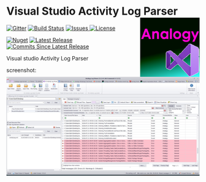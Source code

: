 # Visual Studio Activity Log Parser   <img src="./Assets/AnalogyVS.png" align="right" width="155px" height="155px">

<p align="center">

[![Gitter](https://badges.gitter.im/Analogy-LogViewer/community.svg)](https://gitter.im/Analogy-LogViewer/community?utm_source=badge&utm_medium=badge&utm_campaign=pr-badge) [![Build Status](https://dev.azure.com/Analogy-LogViewer/Analogy%20Log%20Viewer/_apis/build/status/Analogy-LogViewer.Analogy.LogViewer.VisualStudioLogParser?branchName=master)](https://dev.azure.com/Analogy-LogViewer/Analogy%20Log%20Viewer/_build/latest?definitionId=33&branchName=master)
 <a href="https://github.com/Analogy-LogViewer/Analogy.LogViewer.VisualStudioLogParser/issues">
    <img src="https://img.shields.io/github/issues/Analogy-LogViewer/Analogy.LogViewer.VisualStudioLogParser" img alt="Issues"/>
</a>
<a href="https://github.com/Analogy-LogViewer/Analogy.LogViewer.VisualStudioLogParser/blob/master/LICENSE">
    <img src="https://img.shields.io/github/license/Analogy-LogViewer/Analogy.LogViewer.VisualStudioLogParser" img alt="License"/>
</a>

 [![Nuget](https://img.shields.io/nuget/v/Analogy.LogViewer.VisualStudioLogParser)](https://www.nuget.org/packages/Analogy.LogViewer.VisualStudioLogParser/)
<a href="https://github.com/Analogy-LogViewer/Analogy.LogViewer.VisualStudioLogParser/releases">
    <img src="https://img.shields.io/github/v/release/Analogy-LogViewer/Analogy.LogViewer.VisualStudioLogParser" img alt="Latest Release"/>
</a>
<a href="https://github.com/Analogy-LogViewer/Analogy.LogViewer.VisualStudioLogParser/compare/V1.0.0...master">
    <img src="https://img.shields.io/github/commits-since/Analogy-LogViewer/Analogy.LogViewer.VisualStudioLogParser/latest" img alt="Commits Since Latest Release"/>
</a>
</p>

Visual studio Activity Log Parser

screenshot:
![Main screen](Assets/screenshot.jpg)
